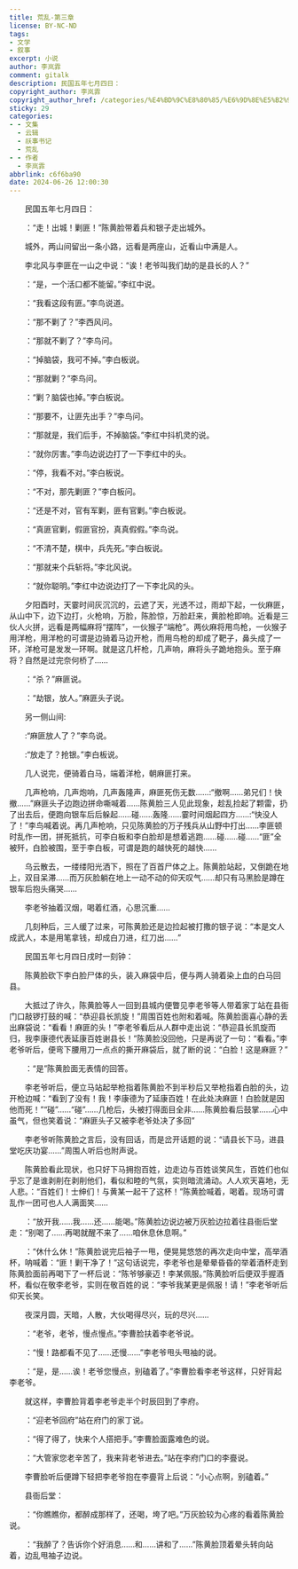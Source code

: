 ```yaml
---
title: 荒乱-第三章
license: BY-NC-ND
tags:
- 文学
- 叙事
excerpt: 小说
author: 李岚霏
comment: gitalk
description: 民国五年七月四日：
copyright_author: 李岚霏
copyright_author_href: /categories/%E4%BD%9C%E8%80%85/%E6%9D%8E%E5%B2%9A%E9%9C%8F/
sticky: 29
categories:
- - 文集
  - 云辑
  - 祅事书记
  - 荒乱
- - 作者
  - 李岚霏
abbrlink: c6f6ba90
date: 2024-06-26 12:00:30
---
```

&emsp;&emsp;民国五年七月四日：

&emsp;&emsp;：“走！出城！剿匪！”陈黄脸带着兵和银子走出城外。

&emsp;&emsp;城外，两山间留出一条小路，远看是两座山，近看山中满是人。

&emsp;&emsp;李北风与李匪在一山之中说：“诶！老爷叫我们劫的是县长的人？”

&emsp;&emsp;：“是，一个活口都不能留。”李红中说。

&emsp;&emsp;：“我看这段有匪。”李鸟说道。

&emsp;&emsp;：“那不剿了？”李西风问。

&emsp;&emsp;：“那就不剿了？”李鸟问。

&emsp;&emsp;：“掉脑袋，我可不掉。”李白板说。

&emsp;&emsp;：“那就剿？”李鸟问。

&emsp;&emsp;：“剿？脑袋也掉。”李白板说。

&emsp;&emsp;：“那要不，让匪先出手？”李鸟问。

&emsp;&emsp;：“那就是，我们后手，不掉脑袋。”李红中抖机灵的说。

&emsp;&emsp;：“就你厉害。”李鸟边说边打了一下李红中的头。

&emsp;&emsp;：“停，我看不对。”李白板说。

&emsp;&emsp;：“不对，那先剿匪？”李白板问。

&emsp;&emsp;：“还是不对，官有军剿，匪有官剿。”李白板说。

&emsp;&emsp;：“真匪官剿，假匪官扮，真真假假。”李鸟说。

&emsp;&emsp;：“不清不楚，棋中，兵先死。”李白板说。

&emsp;&emsp;：“那就来个兵斩将。”李北风说。

&emsp;&emsp;：“就你聪明。”李红中边说边打了一下李北风的头。

&emsp;&emsp;夕阳酉时，天霎时间灰沉沉的，云遮了天，光透不过，雨却下起，一伙麻匪，从山中下，边下边打，火枪响，万脸，陈脸惊，万脸赶来，黄脸枪即响。近看是三伙人火拼，远看是两幅麻将“摆阵”，一伙猴子“端枪”。两伙麻将用鸟枪，一伙猴子用洋枪，用洋枪的可谓是边骑着马边开枪，而用鸟枪的却成了靶子，鼻头成了一环，洋枪可是发发一环啊。就是这几杆枪，几声响，麻将头子跪地抱头。至于麻将？自然是过完奈何桥了……

&emsp;&emsp;：“杀？”麻匪说。

&emsp;&emsp;：“劫银，放人。”麻匪头子说。

&emsp;&emsp;另一侧山间:

&emsp;&emsp;:“麻匪放人了？”李鸟说。

&emsp;&emsp;:“放走了？抢银。”李白板说。

&emsp;&emsp;几人说完，便骑着白马，端着洋枪，朝麻匪打来。

&emsp;&emsp;几声枪响，几声炮响，几声轰隆声，麻匪死伤无数……:“撤啊……弟兄们！快撤……”麻匪头子边跑边拼命嘶喊着……陈黄脸三人见此现象，趁乱捡起了颗雷，扔了出去后，便跑向银车后后躲起……碰……轰隆……霎时间烟起四方……:“快没人了！”李鸟喊着说。再几声枪响，只见陈黄脸的万子残兵从山野中打出……李匪顿时乱作一团，拼死抵抗，可李白板和李白脸却是想着逃跑……碰……碰……“匪”全被歼，白脸被围，至于李白板，可谓是跑的越快死的越快……

&emsp;&emsp;乌云散去，一缕缕阳光洒下，照在了百首尸体之上。陈黄脸站起，又倒跪在地上，双目呆滞……而万灰脸躺在地上一动不动的仰天叹气……却只有马黑脸是蹲在银车后抱头痛哭……

&emsp;&emsp;李老爷抽着汉烟，喝着红酒，心思沉重……

&emsp;&emsp;几刻种后，三人缓了过来，可陈黄脸还是边捡起被打撒的银子说：“本是文人成武人，本是用笔拿钱，却成白刀进，红刀出……”

&emsp;&emsp;民国五年七月四日戌时一刻钟：

&emsp;&emsp;陈黄脸砍下李白脸尸体的头，装入麻袋中后，便与两人骑着染上血的白马回县。

&emsp;&emsp;大抵过了许久，陈黄脸等人一回到县城内便瞥见李老爷等人带着家丁站在县衙门口敲锣打鼓的喊：“恭迎县长凯旋！”周围百姓也附和着喊。陈黄脸面喜心静的丢出麻袋说：“看看！麻匪的头！”李老爷看后从人群中走出说：“恭迎县长凯旋而归，我李康德代表延康百姓谢县长！”陈黄脸没回他，只是再说了一句：“看看。”李老爷听后，便弯下腰用刀一点点的撕开麻袋后，就了断的说：“白脸！这是麻匪？”

&emsp;&emsp;：“是”陈黄脸面无表情的回答。

&emsp;&emsp;李老爷听后，便立马站起举枪指着陈黄脸不到半秒后又举枪指着白脸的头，边开枪边喊：“看到了没有！我！李康德为了延康百姓！在此处决麻匪！白脸就是因他而死！”“碰”……“碰”……几枪后，头被打得面目全非……陈黄脸看后鼓掌……心中虽气，但也笑着说：“麻匪头子又被李老爷处决了多回”

&emsp;&emsp;李老爷听陈黄脸之言后，没有回话，而是岔开话题的说：“请县长下马，进县堂吃庆功宴……”周围人听后也附声说。

&emsp;&emsp;陈黄脸看此现状，也只好下马拥抱百姓，边走边与百姓谈笑风生，百姓们也似乎忘了是谁剥削在剥削他们，看似和睦的气氛，实则暗流涌动。人人欢天喜地，无人悲。：“百姓们！士绅们！与黄某一起干了这杯！”陈黄脸喊着，喝着。现场可谓乱作一团可也人人满面笑……

&emsp;&emsp;：“放开我……我……还……能喝。”陈黄脸边说边被万灰脸边拉着往县衙后堂走：“别喝了……再喝就醒不来了……咱休息休息啊。”

&emsp;&emsp;：“休什么休！”陈黄脸说完后袖子一甩，便晃晃悠悠的再次走向中堂，高举酒杯，呐喊着：“匪！剿干净了！”这句话说完，李老爷也是晕晕昏昏的举着酒杯走到陈黄脸面前再喝下了一杯后说：“陈爷够豪迈！李某佩服。”陈黄脸听后便双手握酒杯，看似在敬李老爷，实则在敬百姓的说：“李爷我某更是佩服！请！”李老爷听后仰天长笑。

&emsp;&emsp;夜深月圆，天暗，人散，大伙喝得尽兴，玩的尽兴……

&emsp;&emsp;：“老爷，老爷，慢点慢点。”李曹脸扶着李老爷说。

&emsp;&emsp;：“慢！路都看不见了……还慢……”李老爷甩头甩袖的说。

&emsp;&emsp;：“是，是……诶！老爷您慢点，别磕着了。”李曹脸看李老爷这样，只好背起李老爷。

&emsp;&emsp;就这样，李曹脸背着李老爷走半个时辰回到了李府。

&emsp;&emsp;：“迎老爷回府”站在府门的家丁说。

&emsp;&emsp;：“得了得了，快来个人搭把手。”李曹脸面露难色的说。

&emsp;&emsp;：“大管家您老辛苦了，我来背老爷进去。”站在李府门口的李亹说。

&emsp;&emsp;李曹脸听后便蹲下轻把李老爷抱在李亹背上后说：“小心点啊，别磕着。”

&emsp;&emsp;县衙后堂：

&emsp;&emsp;：“你瞧瞧你，都醉成那样了，还喝，垮了吧。”万灰脸较为心疼的看着陈黄脸说。

&emsp;&emsp;：“我醉了？告诉你个好消息……和……讲和了……”陈黄脸顶着晕头转向站着，边乱甩袖子边说。

